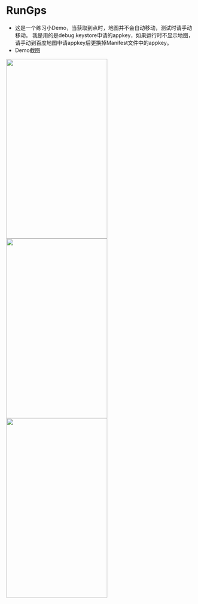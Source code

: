# RunGps
* 这是一个练习小Demo，当获取到点时，地图并不会自动移动，测试时请手动移动。
    我是用的是debug.keystore申请的appkey，如果运行时不显示地图，请手动到百度地图申请appkey后更换掉Manifest文件中的appkey。
* Demo截图

<img src="https://github.com/BravoLee/RunGps/blob/master/images/S71024-234533.jpg" height="480px" width="270px" >     <img src="https://github.com/BravoLee/RunGps/blob/master/images/S71024-234707.jpg" height="480px" width="270px" >     <img src="https://github.com/BravoLee/RunGps/blob/master/images/S71024-234810.jpg" height="480px" width="270px">
